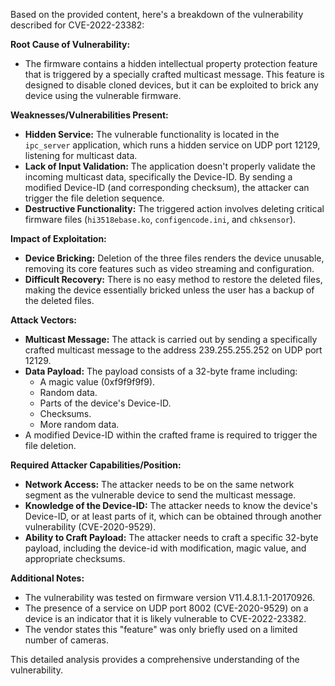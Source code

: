 Based on the provided content, here's a breakdown of the vulnerability described for CVE-2022-23382:

**Root Cause of Vulnerability:**

*   The firmware contains a hidden intellectual property protection feature that is triggered by a specially crafted multicast message. This feature is designed to disable cloned devices, but it can be exploited to brick any device using the vulnerable firmware.

**Weaknesses/Vulnerabilities Present:**

*   **Hidden Service:** The vulnerable functionality is located in the `ipc_server` application, which runs a hidden service on UDP port 12129, listening for multicast data.
*   **Lack of Input Validation:** The application doesn't properly validate the incoming multicast data, specifically the Device-ID. By sending a modified Device-ID (and corresponding checksum), the attacker can trigger the file deletion sequence.
*   **Destructive Functionality:** The triggered action involves deleting critical firmware files (`hi3518ebase.ko`, `configencode.ini`, and `chksensor`).

**Impact of Exploitation:**

*   **Device Bricking:** Deletion of the three files renders the device unusable, removing its core features such as video streaming and configuration.
*   **Difficult Recovery:**  There is no easy method to restore the deleted files, making the device essentially bricked unless the user has a backup of the deleted files.

**Attack Vectors:**

*   **Multicast Message:** The attack is carried out by sending a specifically crafted multicast message to the address 239.255.255.252 on UDP port 12129.
*   **Data Payload:** The payload consists of a 32-byte frame including:
    *   A magic value (0xf9f9f9f9).
    *   Random data.
    *   Parts of the device's Device-ID.
    *   Checksums.
    *   More random data.
*   A modified Device-ID within the crafted frame is required to trigger the file deletion.

**Required Attacker Capabilities/Position:**

*   **Network Access:** The attacker needs to be on the same network segment as the vulnerable device to send the multicast message.
*   **Knowledge of the Device-ID:** The attacker needs to know the device's Device-ID, or at least parts of it, which can be obtained through another vulnerability (CVE-2020-9529).
*   **Ability to Craft Payload:**  The attacker needs to craft a specific 32-byte payload, including the device-id with modification, magic value, and appropriate checksums.

**Additional Notes:**

*   The vulnerability was tested on firmware version V11.4.8.1.1-20170926.
*   The presence of a service on UDP port 8002 (CVE-2020-9529) on a device is an indicator that it is likely vulnerable to CVE-2022-23382.
*   The vendor states this "feature" was only briefly used on a limited number of cameras.

This detailed analysis provides a comprehensive understanding of the vulnerability.